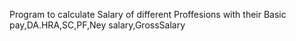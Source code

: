 Program to calculate Salary of different Proffesions with their Basic pay,DA.HRA,SC,PF,Ney salary,GrossSalary


